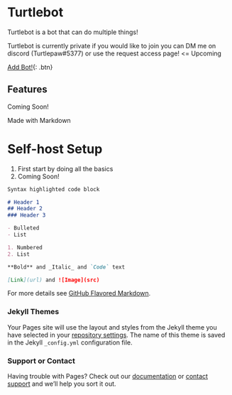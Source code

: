 # Turtlebot
Turtlebot is a bot that can do multiple things!

Turtlebot is currently private if you would like to join you can DM me on discord (Turtlepaw#5377)
or use the request access page! <= Upcoming

[Add Bot!](http://www.google.com){: .btn}

## Features
Coming Soon!

Made with Markdown

# Self-host Setup
1. First start by doing all the basics
2. Coming Soon!
```markdown
Syntax highlighted code block

# Header 1
## Header 2
### Header 3

- Bulleted
- List

1. Numbered
2. List

**Bold** and _Italic_ and `Code` text

[Link](url) and ![Image](src)
```

For more details see [GitHub Flavored Markdown](https://guides.github.com/features/mastering-markdown/).

### Jekyll Themes

Your Pages site will use the layout and styles from the Jekyll theme you have selected in your [repository settings](https://github.com/TurtlePaw/Turtlebot/settings/pages). The name of this theme is saved in the Jekyll `_config.yml` configuration file.

### Support or Contact

Having trouble with Pages? Check out our [documentation](https://docs.github.com/categories/github-pages-basics/) or [contact support](https://support.github.com/contact) and we’ll help you sort it out.
